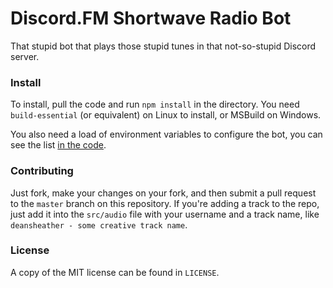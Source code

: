 # Discord.FM Shortwave Radio Bot
That stupid bot that plays those stupid tunes in that not-so-stupid Discord server.

### Install
To install, pull the code and run `npm install` in the directory.
You need `build-essential` (or equivalent) on Linux to install, or MSBuild on Windows.

You also need a load of environment variables to configure the bot, you can see the list [in the code](https://github.com/DiscordFM/shortwave-radio/blob/master/src/bot.js#L12 "bot.js env declarations").

### Contributing
Just fork, make your changes on your fork, and then submit a pull request to the `master` branch on this repository.
If you're adding a track to the repo, just add it into the `src/audio` file with your username and a track name, like `deansheather - some creative track name`.

### License
A copy of the MIT license can be found in `LICENSE`.
